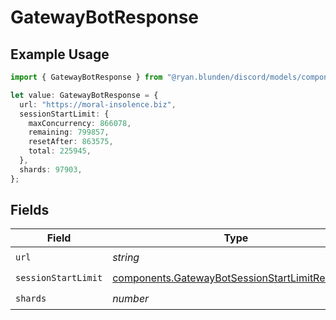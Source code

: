 # GatewayBotResponse

## Example Usage

```typescript
import { GatewayBotResponse } from "@ryan.blunden/discord/models/components";

let value: GatewayBotResponse = {
  url: "https://moral-insolence.biz",
  sessionStartLimit: {
    maxConcurrency: 866078,
    remaining: 799857,
    resetAfter: 863575,
    total: 225945,
  },
  shards: 97903,
};
```

## Fields

| Field                                                                                                            | Type                                                                                                             | Required                                                                                                         | Description                                                                                                      |
| ---------------------------------------------------------------------------------------------------------------- | ---------------------------------------------------------------------------------------------------------------- | ---------------------------------------------------------------------------------------------------------------- | ---------------------------------------------------------------------------------------------------------------- |
| `url`                                                                                                            | *string*                                                                                                         | :heavy_check_mark:                                                                                               | N/A                                                                                                              |
| `sessionStartLimit`                                                                                              | [components.GatewayBotSessionStartLimitResponse](../../models/components/gatewaybotsessionstartlimitresponse.md) | :heavy_check_mark:                                                                                               | N/A                                                                                                              |
| `shards`                                                                                                         | *number*                                                                                                         | :heavy_check_mark:                                                                                               | N/A                                                                                                              |
